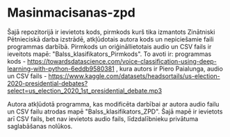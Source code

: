 # Masinmacisanas-zpd
Šajā repozitorijā ir ievietots kods, pirmkods kurš tika izmantots Zinātniski Pētnieciskā darba izstrādē, atkļūdotais autora kods un nepiciešamie faili programmas darbībā.
Pirmkods un oriģināllietotais audio un CSV fails ir ieveitots mapē: "Balss_klasifikators_Pirmkods". To avoti ir:
programmas kods - https://towardsdatascience.com/voice-classification-using-deep-learning-with-python-6eddb9580381 , kura autors ir Piero Paialunga,
audio un CSV fails - https://www.kaggle.com/datasets/headsortails/us-election-2020-presidential-debates?select=us_election_2020_1st_presidential_debate.mp3 

Autora atkļūdotā programma, kas modificēta darbībai ar autora audio failu un CSV failu atrodas mapē "Balss_klasifikators_ZPD". Šajā mapē ir ievietots arī CSV fails, bet nav ievietots audio fails, līdzdalībnieku privātuma saglabāšanas nolūkos.
